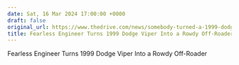 ```yaml
---
date: Sat, 16 Mar 2024 17:00:00 +0000
draft: false
original_url: https://www.thedrive.com/news/somebody-turned-a-1999-dodge-viper-into-an-off-roading-machine
title: Fearless Engineer Turns 1999 Dodge Viper Into a Rowdy Off-Roader
---
```


Fearless Engineer Turns 1999 Dodge Viper Into a Rowdy Off-Roader
